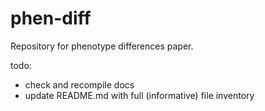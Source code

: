 # phen-diff

Repository for phenotype differences paper. 

todo:
- check and recompile docs
- update README.md with full (informative) file inventory
